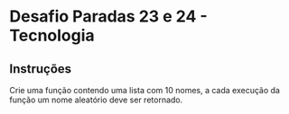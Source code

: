 # Desafio Paradas 23 e 24 - Tecnologia
## Instruções
Crie uma função contendo uma lista com 10 nomes, a cada execução da função um nome aleatório deve ser retornado. 
 
